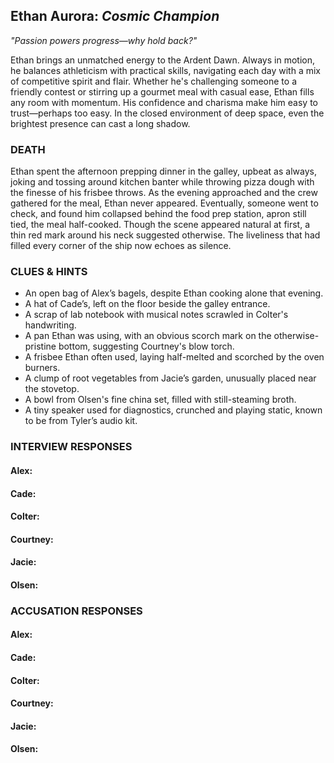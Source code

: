 ## Ethan Aurora: *Cosmic Champion*

*"Passion powers progress—why hold back?"*

Ethan brings an unmatched energy to the Ardent Dawn. Always in motion, he balances athleticism with practical skills, navigating each day with a mix of competitive spirit and flair. Whether he's challenging someone to a friendly contest or stirring up a gourmet meal with casual ease, Ethan fills any room with momentum. His confidence and charisma make him easy to trust—perhaps too easy. In the closed environment of deep space, even the brightest presence can cast a long shadow.

### DEATH

Ethan spent the afternoon prepping dinner in the galley, upbeat as always, joking and tossing around kitchen banter while throwing pizza dough with the finesse of his frisbee throws. As the evening approached and the crew gathered for the meal, Ethan never appeared. Eventually, someone went to check, and found him collapsed behind the food prep station, apron still tied, the meal half-cooked. Though the scene appeared natural at first, a thin red mark around his neck suggested otherwise. The liveliness that had filled every corner of the ship now echoes as silence.

### CLUES & HINTS

- An open bag of Alex’s bagels, despite Ethan cooking alone that evening.
- A hat of Cade’s, left on the floor beside the galley entrance.
- A scrap of lab notebook with musical notes scrawled in Colter's handwriting.
- A pan Ethan was using, with an obvious scorch mark on the otherwise-pristine bottom, suggesting Courtney's blow torch.
- A frisbee Ethan often used, laying half-melted and scorched by the oven burners.
- A clump of root vegetables from Jacie’s garden, unusually placed near the stovetop.
- A bowl from Olsen's fine china set, filled with still-steaming broth.
- A tiny speaker used for diagnostics, crunched and playing static, known to be from Tyler’s audio kit.

### INTERVIEW RESPONSES

#### Alex:

> 

> 

#### Cade:

> 

> 

#### Colter:

> 

> 

#### Courtney:

> 

> 

#### Jacie:

> 

> 

#### Olsen:

> 

> 

### ACCUSATION RESPONSES

#### Alex:

> 

> 

#### Cade:

> 

> 

#### Colter:

> 

> 

#### Courtney:

> 

> 

#### Jacie:

> 

> 

#### Olsen:

> 

> 
